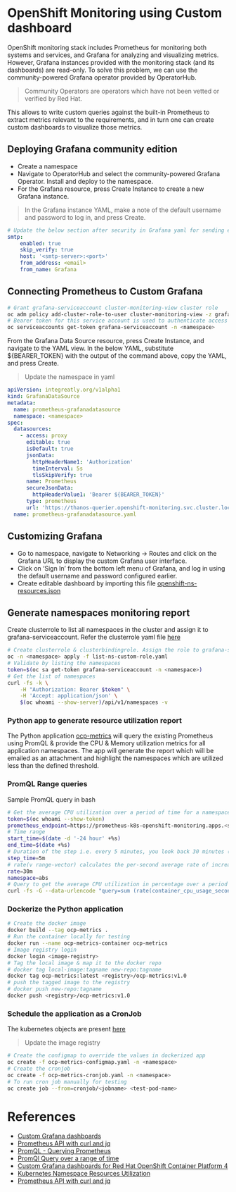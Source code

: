 # OpenShift Monitoring using Custom dashboard
OpenShift monitoring stack includes Prometheus for monitoring both systems and services, and Grafana for analyzing and visualizing metrics. However, Grafana instances provided with the monitoring stack (and its dashboards) are read-only. To solve this problem, we can use the community-powered Grafana operator provided by OperatorHub.
> Community Operators are operators which have not been vetted or verified by Red Hat.

This allows to write custom queries against the built-in Prometheus to extract metrics relevant to the requirements, and in turn one can create custom dashboards to visualize those metrics.

## Deploying Grafana community edition
* Create a namespace 
* Navigate to OperatorHub and select the community-powered Grafana Operator. Install and deploy to the namespace.
* For the Grafana resource, press Create Instance to create a new Grafana instance.
> In the Grafana instance YAML, make a note of the default username and password to log in, and press Create.
```yaml
# Update the below section after security in Grafana yaml for sending email alerts
smtp:
    enabled: true
    skip_verify: true
    host: '<smtp-server>:<port>'
    from_address: <email>
    from_name: Grafana
```

## Connecting Prometheus to Custom Grafana
```bash
# Grant grafana-serviceaccount cluster-monitoring-view cluster role
oc adm policy add-cluster-role-to-user cluster-monitoring-view -z grafana-serviceaccount
# Bearer token for this service account is used to authenticate access to Prometheus in the openshift-monitoring namespace
oc serviceaccounts get-token grafana-serviceaccount -n <namespace>
```
From the Grafana Data Source resource, press Create Instance, and navigate to the YAML view.  In the below YAML, substitute ${BEARER_TOKEN} with the output of the command above, copy the YAML, and press Create.
> Update the namespace in yaml
```yaml
apiVersion: integreatly.org/v1alpha1
kind: GrafanaDataSource
metadata:
  name: prometheus-grafanadatasource
  namespace: <namespace>
spec:
  datasources:
    - access: proxy
      editable: true
      isDefault: true
      jsonData:
        httpHeaderName1: 'Authorization'
        timeInterval: 5s
        tlsSkipVerify: true
      name: Prometheus
      secureJsonData:
        httpHeaderValue1: 'Bearer ${BEARER_TOKEN}'
      type: prometheus
      url: 'https://thanos-querier.openshift-monitoring.svc.cluster.local:9091'
  name: prometheus-grafanadatasource.yaml
```

## Customizing Grafana
* Go to namespace, navigate to Networking -> Routes and click on the Grafana URL to display the custom Grafana user interface.  
* Click on ‘Sign In’ from the bottom left menu of Grafana, and log in using the default username and password configured earlier.
* Create editable dashboard by importing this file [openshift-ns-resources.json](/src/infra/grafana-dashboard/openshift-ns-resources.json)

## Generate namespaces monitoring report
Create clusterrole to list all namespaces in the cluster and assign it to grafana-serviceaccount. Refer the clusterrole yaml file [here](/src/infra/kubernetes)
```bash
# Create clusterrole & clusterbindingrole. Assign the role to grafana-serviceaccount
oc -n <namespace> apply -f list-ns-custom-role.yaml
# Validate by listing the namespaces
token=$(oc sa get-token grafana-serviceaccount -n <namespace>)
# Get the list of namespaces
curl -fs -k \
    -H "Authorization: Bearer $token" \
    -H 'Accept: application/json' \
    $(oc whoami --show-server)/api/v1/namespaces -v
```
### Python app to generate resource utilization report
The Python application [ocp-metrics](/src/app) will query the existing Prometheus using PromQL & provide the CPU & Memory utilization metrics for all application namespaces. The app will generate the report which will be emailed as an attachment and highlight the namespaces which are utilized less than the defined threshold.

### PromQL Range queries
Sample PromQL query in bash
```bash
# Get the average CPU utilization over a period of time for a namespace
token=$(oc whoami --show-token)
prometheus_endpoint=https://prometheus-k8s-openshift-monitoring.apps.<server>.com/api/v1/query_range
# Time range
start_time=$(date -d '-24 hour' +%s)
end_time=$(date +%s)
# Duration of the step i.e. every 5 minutes, you look back 30 minutes (rate time) and take the rate between then and now
step_time=5m
# rate(v range-vector) calculates the per-second average rate of increase of the time series in the range vector.
rate=30m
namespace=abs
# Query to get the average CPU utilization in percentage over a period of time for a namespace
curl -fs -G --data-urlencode "query=sum (rate(container_cpu_usage_seconds_total{namespace=\"$namespace\"}[$rate])) / sum(kube_resourcequota{resource=\"requests.cpu\",type=\"hard\",namespace=\"$namespace\"}) * 100" --data-urlencode "start=$start_time" --data-urlencode "end=$end_time" --data-urlencode "step=$step_time" $prometheus_endpoint --header "Authorization: Bearer $token" -k | jq -r '[.data.result[] | .values[] | .[1] | tonumber] | add/length'
```

### Dockerize the Python application 
```bash
# Create the docker image
docker build --tag ocp-metrics .
# Run the container locally for testing
docker run --name ocp-metrics-container ocp-metrics
# Image registry login
docker login <image-registry>
# Tag the local image & map it to the docker repo
# docker tag local-image:tagname new-repo:tagname
docker tag ocp-metrics:latest <registry>/ocp-metrics:v1.0
# push the tagged image to the registry
# docker push new-repo:tagname
docker push <registry>/ocp-metrics:v1.0
```

### Schedule the application as a CronJob
The kubernetes objects are present [here](/src/infra/kubernetes)
> Update the image registry
```bash
# Create the configmap to override the values in dockerized app
oc create -f ocp-metrics-configmap.yaml -n <namespace>
# Create the cronjob
oc create -f ocp-metrics-cronjob.yaml -n <namespace>
# To run cron job manually for testing
oc create job --from=cronjob/<jobname> <test-pod-name>
```

# References
* [Custom Grafana dashboards](https://www.redhat.com/en/blog/custom-grafana-dashboards-red-hat-openshift-container-platform-4)
* [Prometheus API with curl and jq](https://learndevops.substack.com/p/hitting-prometheus-api-with-curl)
* [PromQL - Querying Prometheus](https://prometheus.io/docs/prometheus/latest/querying/functions/)
* [PromQl Query over a range of time](https://prometheus.io/docs/prometheus/latest/querying/api/#range-queries)
* [Custom Grafana dashboards for Red Hat OpenShift Container Platform 4](https://www.redhat.com/en/blog/custom-grafana-dashboards-red-hat-openshift-container-platform-4)
* [Kubernetes Namespace Resources Utilization](https://grafana.com/grafana/dashboards/9809)
* [Prometheus API with curl and jq](https://learndevops.substack.com/p/hitting-prometheus-api-with-curl)